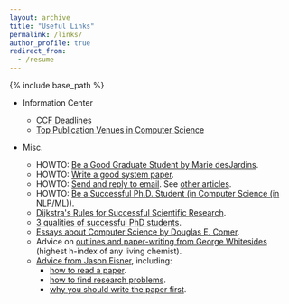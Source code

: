 ```yaml
---
layout: archive
title: "Useful Links"
permalink: /links/
author_profile: true
redirect_from:
  - /resume
---
```


{% include base_path %}


- Information Center
  - [CCF Deadlines](https://ccfddl.top/)
  - [Top Publication Venues in Computer Science](https://www.cs.cornell.edu/andru/csconf.html)

- Misc.

  - HOWTO: [Be a Good Graduate Student by Marie desJardins](https://www.cs.princeton.edu/~jrex/teaching/spring2005/fft/acm_gradschool2.htm).
  - HOWTO: [Write a good system paper](https://www.usenix.org/legacy/event/samples/submit/advice.html).
  - HOWTO: [Send and reply to email](http://matt.might.net/articles/how-to-email/). See [other
articles](http://matt.might.net/articles/).
  - HOWTO: [Be a Successful Ph.D. Student (in Computer Science (in NLP/ML))](http://www.cs.jhu.edu/~mdredze/publications/HowtoBeaSuccessfulPhDStudent.pdf).
  - [Dijkstra's Rules for Successful Scientific Research](http://www.cs.utexas.edu/users/EWD/transcriptions/EWD06xx/EWD637.html).
  - [3 qualities of successful PhD students](http://matt.might.net/articles/successful-phd-students/).
  - [Essays about Computer Science by Douglas E. Comer](http://duda.imag.fr/Comer/research.html).
  - Advice on [outlines and paper-writing from George Whitesides](http://www.ee.ucr.edu/~rlake/Whitesides_writing_res_paper.pdf) (highest h-index of any living chemist).
  - [Advice from Jason Eisner](http://www.cs.jhu.edu/~jason/advice/), including:
    - [how to read a paper](http://www.cs.jhu.edu/~jason/advice/how-to-read-a-paper.html).
    - [how to find research problems](http://www.cs.jhu.edu/~jason/advice/how-to-find-research-problems.html).
    - [why you should write the paper first](http://www.cs.jhu.edu/~jason/advice/write-the-paper-first.html).

